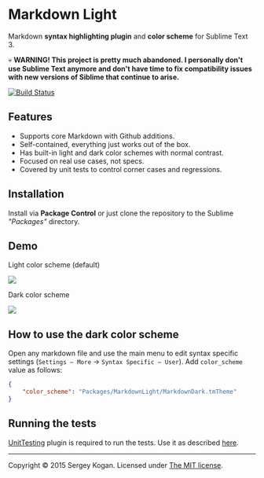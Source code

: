 Markdown Light
==============

Markdown **syntax highlighting plugin** and **color scheme** for Sublime Text 3.

:skull: **WARNING! This project is pretty much abandoned. I personally don't use Sublime Text anymore and don't have time to fix compatibility issues with new versions of Siblime that continue to arise.**

[![Build Status](https://travis-ci.org/sekogan/MarkdownLight.svg)](https://travis-ci.org/sekogan/MarkdownLight)

Features
--------

- Supports core Markdown with Github additions.
- Self-contained, everything just works out of the box.
- Has built-in light and dark color schemes with normal contrast.
- Focused on real use cases, not specs.
- Covered by unit tests to control corner cases and regressions.

Installation
------------

Install via **Package Control** or just clone the repository to the Sublime *"Packages"* directory.

Demo
----

Light color scheme (default)

![](demo/demo.png)

Dark color scheme

![](demo/demo_dark.png)

How to use the dark color scheme
--------------------------------

Open any markdown file and use the main menu to edit syntax specific settings (`Settings — More` &rarr; `Syntax Specific — User`). Add `color_scheme` value as follows:

```json
{
	"color_scheme": "Packages/MarkdownLight/MarkdownDark.tmTheme"
}
```

Running the tests
-----------------

[UnitTesting][] plugin is required to run the tests. Use it as described [here][UnitTestingReadme].

[UnitTesting]: https://github.com/randy3k/UnitTesting
[UnitTestingReadme]: https://github.com/randy3k/UnitTesting-example/blob/master/README.md

---

Copyright &copy; 2015 Sergey Kogan.
Licensed under [The MIT license](LICENSE).

